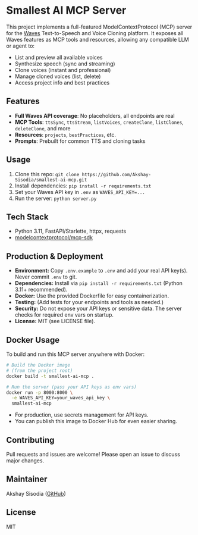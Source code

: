 # Smallest AI MCP Server

This project implements a full-featured ModelContextProtocol (MCP) server for the [Waves](https://waves.smallest.ai/) Text-to-Speech and Voice Cloning platform. It exposes all Waves features as MCP tools and resources, allowing any compatible LLM or agent to:

- List and preview all available voices
- Synthesize speech (sync and streaming)
- Clone voices (instant and professional)
- Manage cloned voices (list, delete)
- Access project info and best practices

## Features
- **Full Waves API coverage**: No placeholders, all endpoints are real
- **MCP Tools**: `ttsSync`, `ttsStream`, `listVoices`, `createClone`, `listClones`, `deleteClone`, and more
- **Resources**: `projects`, `bestPractices`, etc.
- **Prompts**: Prebuilt for common TTS and cloning tasks

## Usage
1. Clone this repo: `git clone https://github.com/Akshay-Sisodia/smallest-ai-mcp.git`
2. Install dependencies: `pip install -r requirements.txt`
3. Set your Waves API key in `.env` as `WAVES_API_KEY=...`
4. Run the server: `python server.py`

## Tech Stack
- Python 3.11, FastAPI/Starlette, httpx, requests
- [modelcontextprotocol/mcp-sdk](https://github.com/modelcontextprotocol/mcp-sdk)

## Production & Deployment

- **Environment:** Copy `.env.example` to `.env` and add your real API key(s). Never commit `.env` to git.
- **Dependencies:** Install via `pip install -r requirements.txt` (Python 3.11+ recommended).
- **Docker:** Use the provided Dockerfile for easy containerization.
- **Testing:** (Add tests for your endpoints and tools as needed.)
- **Security:** Do not expose your API keys or sensitive data. The server checks for required env vars on startup.
- **License:** MIT (see LICENSE file).

## Docker Usage

To build and run this MCP server anywhere with Docker:

```sh
# Build the Docker image
# (from the project root)
docker build -t smallest-ai-mcp .

# Run the server (pass your API keys as env vars)
docker run -p 8000:8000 \
  -e WAVES_API_KEY=your_waves_api_key \
  smallest-ai-mcp
```

- For production, use secrets management for API keys.
- You can publish this image to Docker Hub for even easier sharing.

## Contributing

Pull requests and issues are welcome! Please open an issue to discuss major changes.

## Maintainer
Akshay Sisodia ([GitHub](https://github.com/Akshay-Sisodia))

## License
MIT
